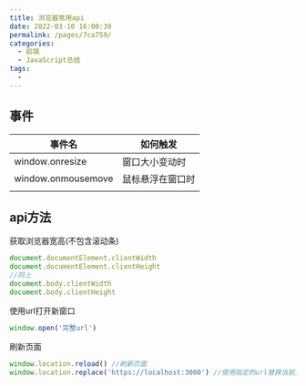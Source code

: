 ```yaml
---
title: 浏览器常用api
date: 2022-03-10 16:00:39
permalink: /pages/7ca759/
categories:
  - 前端
  - JavaScript总结
tags:
  - 
---
```


## 事件

| 事件名             | 如何触发         |
| ------------------ | ---------------- |
| window.onresize    | 窗口大小变动时   |
| window.onmousemove | 鼠标悬浮在窗口时 |
|                    |                  |

## api方法

获取浏览器宽高(不包含滚动条)

```js
document.documentElement.clientWidth
document.documentElement.clientHeight
//同上
document.body.clientWidth
document.body.clientHeight
```



使用url打开新窗口

````js
window.open('完整url')
````

刷新页面

````js
window.location.reload() //刷新页面
window.location.replace('https://localhost:3000') //使用指定的url替换当前页面
````



